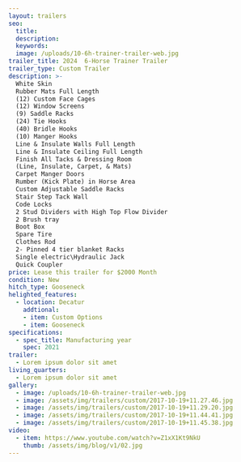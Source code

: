 ```yaml
---
layout: trailers
seo:
  title:
  description:
  keywords:
  image: /uploads/10-6h-trainer-trailer-web.jpg
trailer_title: 2024  6-Horse Trainer Trailer
trailer_type: Custom Trailer
description: >-
  White Skin
  Rubber Mats Full Length
  (12) Custom Face Cages
  (12) Window Screens
  (9) Saddle Racks
  (24) Tie Hooks
  (40) Bridle Hooks
  (10) Manger Hooks
  Line & Insulate Walls Full Length
  Line & Insulate Ceiling Full Length
  Finish All Tacks & Dressing Room
  (Line, Insulate, Carpet, & Mats)
  Carpet Manger Doors
  Rumber (Kick Plate) in Horse Area
  Custom Adjustable Saddle Racks
  Stair Step Tack Wall
  Code Locks
  2 Stud Dividers with High Top Flow Divider
  2 Brush tray
  Boot Box
  Spare Tire
  Clothes Rod
  2- Pinned 4 tier blanket Racks
  Single electric\Hydraulic Jack
  Quick Coupler
price: Lease this trailer for $2000 Month
condition: New
hitch_type: Gooseneck
helighted_features:
  - location: Decatur
    addtional:
    - item: Custom Options
    - item: Gooseneck
specifications:
  - spec_title: Manufacturing year
    spec: 2021
trailer:
  - Lorem ipsum dolor sit amet
living_quarters:
  - Lorem ipsum dolor sit amet
gallery:
  - image: /uploads/10-6h-trainer-trailer-web.jpg
  - image: /assets/img/trailers/custom/2017-10-19+11.27.46.jpg
  - image: /assets/img/trailers/custom/2017-10-19+11.29.20.jpg
  - image: /assets/img/trailers/custom/2017-10-19+11.44.41.jpg
  - image: /assets/img/trailers/custom/2017-10-19+11.45.38.jpg
video:
  - item: https://www.youtube.com/watch?v=Z1xX1Kt9NkU
    thumb: /assets/img/blog/v1/02.jpg
---
```

